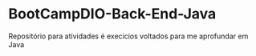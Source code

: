 # BootCampDIO-Back-End-Java
Repositório para atividades é execicios voltados para me aprofundar em Java
